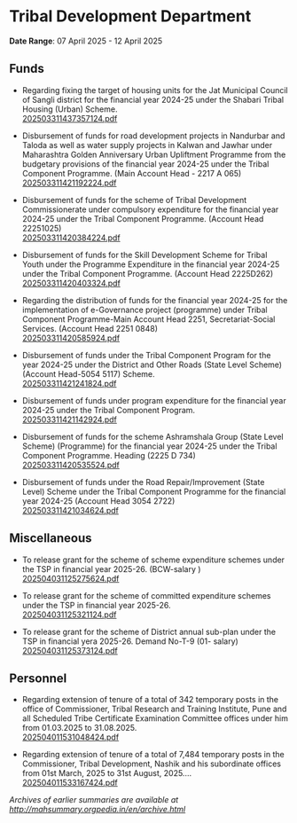 # Tribal Development Department

**Date Range**: 07 April 2025 - 12 April 2025


## Funds
- Regarding fixing the target of housing units for the Jat Municipal Council of Sangli district for the financial year 2024-25 under the Shabari Tribal Housing (Urban) Scheme.\
  [202503311437357124.pdf](https://gr.maharashtra.gov.in/Site/Upload/Government%20Resolutions/English/202503311437357124.pdf)

- Disbursement of funds for road development projects in Nandurbar and Taloda as well as water supply projects in Kalwan and Jawhar under Maharashtra Golden Anniversary Urban Upliftment Programme from the budgetary provisions of the financial year 2024-25 under the Tribal Component Programme. (Main Account Head - 2217 A 065)\
  [202503311421192224.pdf](https://gr.maharashtra.gov.in/Site/Upload/Government%20Resolutions/English/202503311421192224.pdf)

- Disbursement of funds for the scheme of Tribal Development Commissionerate under compulsory expenditure for the financial year 2024-25 under the Tribal Component Programme. (Account Head 22251025)\
  [202503311420384224.pdf](https://gr.maharashtra.gov.in/Site/Upload/Government%20Resolutions/English/202503311420384224.pdf)

- Disbursement of funds for the Skill Development Scheme for Tribal Youth under the Programme Expenditure in the financial year 2024-25 under the Tribal Component Programme. (Account Head 2225D262)\
  [202503311420403324.pdf](https://gr.maharashtra.gov.in/Site/Upload/Government%20Resolutions/English/202503311420403324.pdf)

- Regarding the distribution of funds for the financial year 2024-25 for the implementation of e-Governance project (programme) under Tribal Component Programme-Main Account Head 2251, Secretariat-Social Services. (Account Head 2251 0848)\
  [202503311420585924.pdf](https://gr.maharashtra.gov.in/Site/Upload/Government%20Resolutions/English/202503311420585924.pdf)

- Disbursement of funds under the Tribal Component Program for the year 2024-25 under the District and Other Roads (State Level Scheme) (Account Head-5054 5117) Scheme.\
  [202503311421241824.pdf](https://gr.maharashtra.gov.in/Site/Upload/Government%20Resolutions/English/202503311421241824.pdf)

- Disbursement of funds under program expenditure for the financial year 2024-25 under the Tribal Component Program.\
  [202503311421142924.pdf](https://gr.maharashtra.gov.in/Site/Upload/Government%20Resolutions/English/202503311421142924.pdf)

- Disbursement of funds for the scheme Ashramshala Group (State Level Scheme) (Programme) for the financial year 2024-25 under the Tribal Component Programme. Heading (2225 D 734)\
  [202503311420535524.pdf](https://gr.maharashtra.gov.in/Site/Upload/Government%20Resolutions/English/202503311420535524.pdf)

- Disbursement of funds under the Road Repair/Improvement (State Level) Scheme under the Tribal Component Programme for the financial year 2024-25 (Account Head 3054 2722)\
  [202503311421034624.pdf](https://gr.maharashtra.gov.in/Site/Upload/Government%20Resolutions/English/202503311421034624.pdf)

## Miscellaneous
- To release grant for the scheme of scheme expenditure schemes under the TSP in financial year 2025-26. (BCW-salary )\
  [202504031125275624.pdf](https://gr.maharashtra.gov.in/Site/Upload/Government%20Resolutions/English/202504031125275624.pdf)

- To release grant for the scheme of committed expenditure schemes under the TSP in financial year 2025-26.\
  [202504031125321124.pdf](https://gr.maharashtra.gov.in/Site/Upload/Government%20Resolutions/English/202504031125321124.pdf)

- To release grant for the scheme of District annual sub-plan under the TSP in financial yera 2025-26. Demand No-T-9 (01- salary)\
  [202504031125373124.pdf](https://gr.maharashtra.gov.in/Site/Upload/Government%20Resolutions/English/202504031125373124.pdf)

## Personnel
- Regarding extension of tenure of a total of 342 temporary posts in the office of Commissioner, Tribal Research and Training Institute, Pune and all Scheduled Tribe Certificate Examination Committee offices under him from 01.03.2025 to 31.08.2025.\
  [202504011531048424.pdf](https://gr.maharashtra.gov.in/Site/Upload/Government%20Resolutions/English/202504011531048424.pdf)

- Regarding extension of tenure of a total of 7,484 temporary posts in the Commissioner, Tribal Development, Nashik and his subordinate offices from 01st March, 2025 to 31st August, 2025....\
  [202504011533167424.pdf](https://gr.maharashtra.gov.in/Site/Upload/Government%20Resolutions/English/202504011533167424.pdf)


*Archives of earlier summaries are available at http://mahsummary.orgpedia.in/en/archive.html*